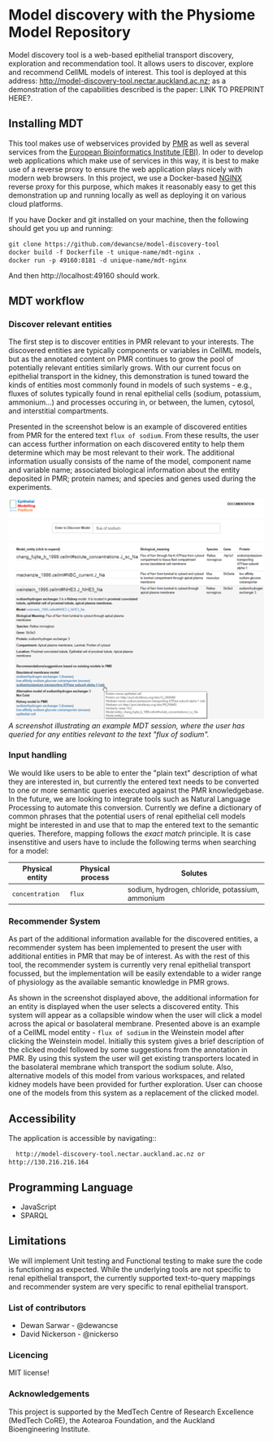 # Model discovery with the Physiome Model Repository

Model discovery tool is a web-based epithelial transport discovery, exploration and recommendation tool. It allows users to discover, explore and recommend CellML models of interest. This tool is deployed at this address: http://model-discovery-tool.nectar.auckland.ac.nz; as a demonstration of the capabilities described is the paper: LINK TO PREPRINT HERE?.

## Installing MDT

This tool makes use of webservices provided by [PMR](https://models.physiomeproject.org) as well as several services from the [European Bioinformatics Institute (EBI)](https://www.ebi.ac.uk/services). In oder to develop web applications which make use of services in this way, it is best to make use of a reverse proxy to ensure the web application plays nicely with modern web browsers. In this project, we use a Docker-based [NGINX](http://nginx.org/) reverse proxy for this purpose, which makes it reasonably easy to get this demonstration up and running locally as well as deploying it on various cloud platforms.

If you have Docker and git installed on your machine, then the following should get you up and running:
```
git clone https://github.com/dewancse/model-discovery-tool
docker build -f Dockerfile -t unique-name/mdt-nginx .
docker run -p 49160:8181 -d unique-name/mdt-nginx
```
And then http://localhost:49160 should work.

## MDT workflow

### Discover relevant entities

The first step is to discover entities in PMR relevant to your interests. The discovered entities are typically components or variables in CellML models, but as the annotated content on PMR continues to grow the pool of potentially relevant entities similarly grows. With our current focus on epithelial transport in the kidney, this demonstration is tuned toward the kinds of entities most commonly found in models of such systems - e.g., fluxes of solutes typically found in renal epithelial cells (sodium, potassium, ammonium...) and processes occuring in, or between, the lumen, cytosol, and interstitial compartments.

Presented in the screenshot below is an example of discovered entities from PMR for the entered text `flux of sodium`. From these results, the user can access further information on each discovered entity to help them determine which may be most relevant to their work. The additional information usually consists of the name of the model, component name and variable name; associated biological information about the entity deposited in PMR; protein names; and species and genes used during the experiments.

![Example MDT session](public/img/UseCaseDiagram.png)
*A screenshot illustrating an example MDT session, where the user has queried for any entities relevant to the text "flux of sodium".*

### Input handling

We would like users to be able to enter the "plain text" description of what they are interested in, but currently the entered text needs to be converted to one or more semantic queries executed against the PMR knowledgebase. In the future, we are looking to integrate tools such as Natural Language Processing to automate this conversion. Currently we define a dictionary of common phrases that the potential users of renal epithelial cell models might be interested in and use that to map the entered text to the semantic queries. Therefore, mapping follows the *exact match* principle. It is case insenstitive and users have to include the following terms when searching for a model:

| Physical entity | Physical process | Solutes |
| --- | --- | --- |
| `concentration` | `flux` | sodium, hydrogen, chloride, potassium, ammonium |

### Recommender System

As part of the additional information available for the discovered entities, a recommender system has been implemented to present the user with additional entities in PMR that may be of interest. As with the rest of this tool, the recommender system is currently very renal epithelial transport focussed, but the implementation will be easily extendable to a wider range of physiology as the available semantic knowledge in PMR grows.

As shown in the screenshot displayed above, the additional information for an entity is displayed when the user selects a discovered entity. This system will appear as a collapsible window when the user will click a model across the apical or basolateral membrane. Presented above is an example of a CellML model entity - `flux of sodium` in the Weinstein model after clicking the Weinstein model. Initially this system gives a brief description of the clicked model followed by some suggestions from the annotation in PMR. By using this system the user will get existing transporters located in the basolateral membrane which transport the sodium solute. Also, alternative models of this model from various workspaces, and related kidney models have been provided for further exploration. User can choose one of the models from this system as a replacement of the clicked model.

## Accessibility
The application is accessible by navigating::
```
  http://model-discovery-tool.nectar.auckland.ac.nz or http://130.216.216.164
```

## Programming Language
- JavaScript
- SPARQL

## Limitations
We will implement Unit testing and Functional testing to make sure the code is functioning as expected. While the underlying tools are not specific to renal epithelial transport, the currently supported text-to-query mappings and recommender system are very specific to renal epithelial transport.

### List of contributors
- Dewan Sarwar - @dewancse
- David Nickerson - @nickerso

### Licencing
MIT license!

### Acknowledgements
This project is supported by the MedTech Centre of Research Excellence (MedTech CoRE), the Aotearoa Foundation, and the Auckland Bioengineering Institute.
